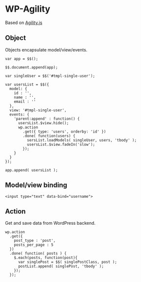 # WP-Agility

Based on [Agility.js](http://agilityjs.com)

## Object

Objects encapsulate model/view/events.

```
var app = $$();

$$.document.append(app);

var singleUser = $$('#tmpl-single-user');

var usersList = $$({
  model: {
    id : '',
    name : '',
    email : ''
  },
  view: '#tmpl-single-user',
  events: {
    'parent:append' : function() {
      usersList.$view.hide();
      wp.action
        .get({ type: 'users', orderby: 'id' })
        .done( function(users) {
          sersList.loadModels( singleUser, users, 'tbody' );
          usersList.$view.fadeIn('slow');
        });
    }
  }
});

app.append( usersList );
```

## Model/view binding

```
<input type="text" data-bind="username">
```

## Action

Get and save data from WordPress backend.

```
wp.action
  .get({
    post_type : 'post',
    posts_per_page : 5
  })
  .done( function( posts ) {
    $.each(posts, function(post){
      var singlePost = $$( singlePostClass, post );
      postList.append( singlePost, 'tbody' );
    });
  });
```

